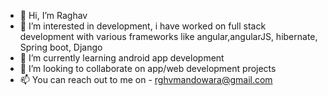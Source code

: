 - 👋 Hi, I’m Raghav
- 👀 I’m interested in development, i have worked on full stack development with various frameworks like angular,angularJS, hibernate, Spring boot, Django
- 🌱 I’m currently learning android app development
- 💞️ I’m looking to collaborate on app/web development projects
- 📫 You can reach out to me on - rghvmandowara@gmail.com

<!---
RGHV122/RGHV122 is a ✨ special ✨ repository because its `README.md` (this file) appears on your GitHub profile.
You can click the Preview link to take a look at your changes.
--->
